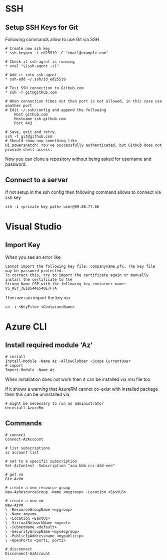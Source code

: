 # SSH
## Setup SSH Keys for Git
Following commands allow to use Git via SSH

    # Create new ssh key
    * ssh-keygen -t ed25519 -C "email@example.com"

    # Check if ssh-agrnt is running
    * eval "$(ssh-agent -s)"

    # Add it into ssh-agent
    * ssh-add ~/.ssh/id_ed25519

    # Test SSH connection to Github.com
    * ssh -T git@github.com

    # When connection times out then port is not allowed, in thic case use another port
    # Edit ~/.ssh/config and append the following
        Host github.com
        Hostname ssh.github.com
        Port 443

    # Save, exit and retry.
    ssh -T git@github.com
    # Should show now something like
    Hi powersnatch! You've successfully authenticated, but GitHub does not provide shell access.

Now you can clone a repository without being asked for username and password.

## Connect to a server
If not setup in the ssh config then following command allows to connect via ssh key

    ssh -i <private key path> user@99.88.77.66

# Visual Studio
## Import Key
When you see an error like
    
    Cannot import the following key file: companyname.pfx. The key file may be password protected. 
    To correct this, try to import the certificate again or manually install the certificate to the 
    Strong Name CSP with the following key container name: VS_KEY_3E185446540E7F7A
    
Then we can import the key via 
    
    sn -i <KeyFile> <ContainerName>

# Azure CLI
## Install required module 'Az'
    # install
    Install-Module -Name Az -AllowClobber -Scope CurrentUser
    # import
    Import-Module -Name Az
When installation does not work then it can be installed via msi file too.

If it shows a warning that AzureRM cannot co-exist with installed package then this can be uninstalled via 

    # might be necessary to run as administrator
    Uninstall-AzureRm

## Commands
    # connect
    Connect-AzAccount
    
    # list subscriptions
    az account list

    # set to a specific subscription
    Set-AzContext -Subscription "aaa-bbb-ccc-ddd-eee"

    # get vm
    Gte-AzVm

    # create a new resource group
    New-AzResourceGroup -Name <mygroup> -Location <EastUS>

    # create a new vm
    New-AzVm 
    \ -ResourceGroupName <mygroup> 
    \ -Name <myvm> 
    \ -Location <EastUS> 
    \ -VirtualNetworkName <mynet> 
    \ -SubnetName <default> 
    \ -SecurityGroupName <mysecgroup>
    \ -PublicIpAddressname <mypublicip>
    \ -OpenPorts <port1, port2>

    # disconnect
    Disconnect-AzAccount